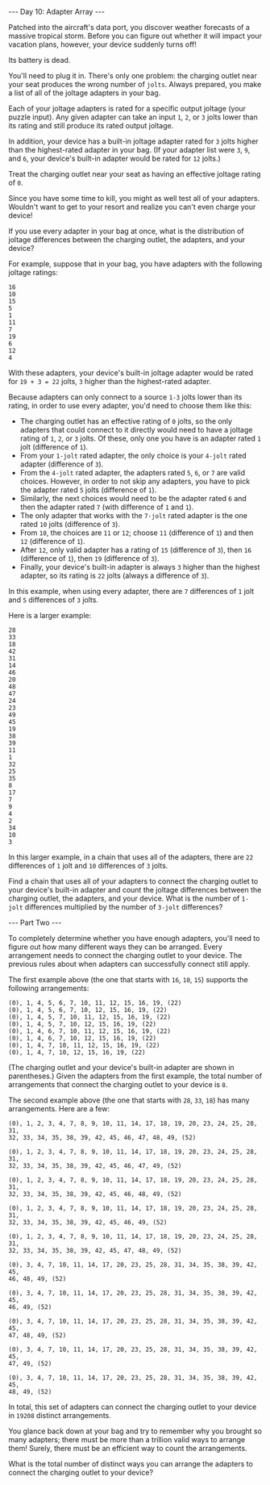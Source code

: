 --- Day 10: Adapter Array ---

Patched into the aircraft's data port, you discover weather forecasts of a massive tropical
storm. Before you can figure out whether it will impact your vacation plans, however, your
device suddenly turns off!

Its battery is dead.

You'll need to plug it in. There's only one problem: the charging outlet near your seat
produces the wrong number of `jolts`. Always prepared, you make a list of all of the joltage
adapters in your bag.

Each of your joltage adapters is rated for a specific output joltage (your puzzle input). Any
given adapter can take an input `1`, `2`, or `3` jolts lower than its rating and still produce
its rated output joltage.

In addition, your device has a built-in joltage adapter rated for `3` jolts higher than the
highest-rated adapter in your bag. (If your adapter list were `3`, `9`, and `6`, your device's
built-in adapter would be rated for `12` jolts.)

Treat the charging outlet near your seat as having an effective joltage rating of `0`.

Since you have some time to kill, you might as well test all of your adapters. Wouldn't want to
get to your resort and realize you can't even charge your device!

If you use every adapter in your bag at once, what is the distribution of joltage differences
between the charging outlet, the adapters, and your device?

For example, suppose that in your bag, you have adapters with the following joltage ratings:

```
16
10
15
5
1
11
7
19
6
12
4
```

With these adapters, your device's built-in joltage adapter would be rated for `19 + 3 = 22`
jolts, `3` higher than the highest-rated adapter.

Because adapters can only connect to a source `1-3` jolts lower than its rating, in order to
use every adapter, you'd need to choose them like this:

- The charging outlet has an effective rating of `0` jolts, so the only adapters that could
  connect to it directly would need to have a joltage rating of `1`, `2`, or `3` jolts. Of
  these, only one you have is an adapter rated `1` jolt (difference of `1`).
- From your `1-jolt` rated adapter, the only choice is your `4-jolt` rated adapter (difference
  of `3`).
- From the `4-jolt` rated adapter, the adapters rated `5`, `6`, or `7` are valid choices.
  However, in order to not skip any adapters, you have to pick the adapter rated `5` jolts
  (difference of `1`).
- Similarly, the next choices would need to be the adapter rated `6` and then the adapter rated
  `7` (with difference of `1` and `1`).
- The only adapter that works with the `7-jolt` rated adapter is the one rated `10` jolts
  (difference of `3`).
- From `10`, the choices are `11` or `12`; choose `11` (difference of `1`) and then `12`
  (difference of `1`).
- After `12`, only valid adapter has a rating of `15` (difference of `3`), then `16`
  (difference of `1`), then `19` (difference of `3`).
- Finally, your device's built-in adapter is always `3` higher than the highest adapter, so its
  rating is `22` jolts (always a difference of `3`).

In this example, when using every adapter, there are `7` differences of `1` jolt and `5`
differences of `3` jolts.

Here is a larger example:

```
28
33
18
42
31
14
46
20
48
47
24
23
49
45
19
38
39
11
1
32
25
35
8
17
7
9
4
2
34
10
3
```

In this larger example, in a chain that uses all of the adapters, there are `22` differences of
`1` jolt and `10` differences of `3` jolts.

Find a chain that uses all of your adapters to connect the charging outlet to your device's
built-in adapter and count the joltage differences between the charging outlet, the adapters,
and your device. What is the number of `1-jolt` differences multiplied by the number of
`3-jolt` differences?

--- Part Two ---

To completely determine whether you have enough adapters, you'll need to figure out how many
different ways they can be arranged. Every arrangement needs to connect the charging outlet to
your device. The previous rules about when adapters can successfully connect still apply.

The first example above (the one that starts with `16`, `10`, `15`) supports the following
arrangements:

```
(0), 1, 4, 5, 6, 7, 10, 11, 12, 15, 16, 19, (22)
(0), 1, 4, 5, 6, 7, 10, 12, 15, 16, 19, (22)
(0), 1, 4, 5, 7, 10, 11, 12, 15, 16, 19, (22)
(0), 1, 4, 5, 7, 10, 12, 15, 16, 19, (22)
(0), 1, 4, 6, 7, 10, 11, 12, 15, 16, 19, (22)
(0), 1, 4, 6, 7, 10, 12, 15, 16, 19, (22)
(0), 1, 4, 7, 10, 11, 12, 15, 16, 19, (22)
(0), 1, 4, 7, 10, 12, 15, 16, 19, (22)
```

(The charging outlet and your device's built-in adapter are shown in parentheses.) Given the
adapters from the first example, the total number of arrangements that connect the charging
outlet to your device is `8`.

The second example above (the one that starts with `28`, `33`, `18`) has many arrangements.
Here are a few:

```
(0), 1, 2, 3, 4, 7, 8, 9, 10, 11, 14, 17, 18, 19, 20, 23, 24, 25, 28, 31,
32, 33, 34, 35, 38, 39, 42, 45, 46, 47, 48, 49, (52)

(0), 1, 2, 3, 4, 7, 8, 9, 10, 11, 14, 17, 18, 19, 20, 23, 24, 25, 28, 31,
32, 33, 34, 35, 38, 39, 42, 45, 46, 47, 49, (52)

(0), 1, 2, 3, 4, 7, 8, 9, 10, 11, 14, 17, 18, 19, 20, 23, 24, 25, 28, 31,
32, 33, 34, 35, 38, 39, 42, 45, 46, 48, 49, (52)

(0), 1, 2, 3, 4, 7, 8, 9, 10, 11, 14, 17, 18, 19, 20, 23, 24, 25, 28, 31,
32, 33, 34, 35, 38, 39, 42, 45, 46, 49, (52)

(0), 1, 2, 3, 4, 7, 8, 9, 10, 11, 14, 17, 18, 19, 20, 23, 24, 25, 28, 31,
32, 33, 34, 35, 38, 39, 42, 45, 47, 48, 49, (52)

(0), 3, 4, 7, 10, 11, 14, 17, 20, 23, 25, 28, 31, 34, 35, 38, 39, 42, 45,
46, 48, 49, (52)

(0), 3, 4, 7, 10, 11, 14, 17, 20, 23, 25, 28, 31, 34, 35, 38, 39, 42, 45,
46, 49, (52)

(0), 3, 4, 7, 10, 11, 14, 17, 20, 23, 25, 28, 31, 34, 35, 38, 39, 42, 45,
47, 48, 49, (52)

(0), 3, 4, 7, 10, 11, 14, 17, 20, 23, 25, 28, 31, 34, 35, 38, 39, 42, 45,
47, 49, (52)

(0), 3, 4, 7, 10, 11, 14, 17, 20, 23, 25, 28, 31, 34, 35, 38, 39, 42, 45,
48, 49, (52)
```

In total, this set of adapters can connect the charging outlet to your device in `19208`
distinct arrangements.

You glance back down at your bag and try to remember why you brought so many adapters; there
must be more than a trillion valid ways to arrange them! Surely, there must be an efficient way
to count the arrangements.

What is the total number of distinct ways you can arrange the adapters to connect the charging
outlet to your device?
